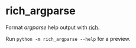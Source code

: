 # rich_argparse

Format *argparse* help output with [rich](https://pypi.org/project/rich).

Run `python -m rich_argparse --help` for a preview.
